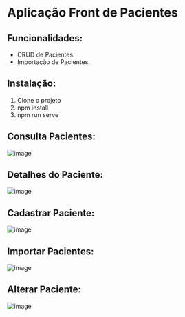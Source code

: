 # Aplicação Front de Pacientes

## Funcionalidades:

- CRUD de Pacientes.
- Importação de Pacientes.

## Instalação:

1. Clone o projeto
2. npm install
3. npm run serve

## Consulta Pacientes:
![image](https://user-images.githubusercontent.com/24282167/226024348-53dd88af-bf21-4ba0-95d0-5ce6dfb31556.png)

## Detalhes do Paciente:
![image](https://user-images.githubusercontent.com/24282167/226025844-aa211cde-6484-491d-9139-4e37249a880a.png)

## Cadastrar Paciente:
![image](https://user-images.githubusercontent.com/24282167/226025111-28ce72f3-4c76-4d4d-942b-76cd0221e1f5.png)

## Importar Pacientes:
![image](https://user-images.githubusercontent.com/24282167/226026806-481b52b2-4507-4474-9c46-699c54a7de89.png)

## Alterar Paciente:
![image](https://user-images.githubusercontent.com/24282167/226026419-c2099d62-1049-4345-8c18-7f171effe8cb.png)
